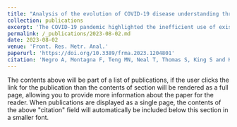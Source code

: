 ```yaml
---
title: "Analysis of the evolution of COVID-19 disease understanding through temporal knowledge graphs"
collection: publications
excerpt: 'The COVID-19 pandemic highlighted the inefficient use of existing biological knowledge and the lack of assimilation and analysis of new information as barriers to rapid response. Overcoming these challenges could revolutionize global preparedness for future pandemics. This article introduces a novel knowledge graph application that serves as both a repository and an analytics platform, extracting time-sensitive insights to understand disease dynamics and researchers'' evolving knowledge, demonstrated through the analysis of COVID-19 scholarly articles.'
permalink: /_publications/2023-08-02.md
date: 2023-08-02
venue: 'Front. Res. Metr. Anal.'
paperurl: 'https://doi.org/10.3389/frma.2023.1204801'
citation: 'Negro A, Montagna F, Teng MN, Neal T, Thomas S, King S and Khan R (2023) &quot;Analysis of the evolution of COVID-19 disease understanding through temporal knowledge graphs.&quot; <i>Front. Res. Metr. Anal.</i> 8:1204801. doi: 10.3389/frma.2023.1204801'
---
```


The contents above will be part of a list of publications, if the user clicks the link for the publication than the contents of section will be rendered as a full page, allowing you to provide more information about the paper for the reader. When publications are displayed as a single page, the contents of the above "citation" field will automatically be included below this section in a smaller font.
